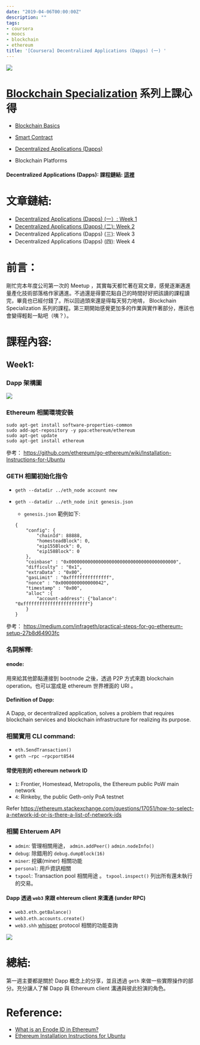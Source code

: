 ```yaml
---
date: "2019-04-06T00:00:00Z"
description: ""
tags:
- coursera
- moocs
- blockchain
- ethereum
title: '[Coursera] Decentralized Applications (Dapps) (一) '
---
```


![](../images/2018/blockchain.png)



# [Blockchain Specialization](https://www.coursera.org/specializations/blockchain) 系列上課心得

- [Blockchain Basics](http://www.evanlin.com/moocs-bitcoin-basis/)

- [Smart Contract ](http://www.evanlin.com/moocs-smart-contract/)

- [Decentralized Applications (Dapps)](https://www.coursera.org/learn/decentralized-apps-on-blockchain)

- Blockchain Platforms

#### Decentralized Applications (Dapps): 課程鏈結:  [這裡](https://www.coursera.org/learn/decentralized-apps-on-blockchain/home/welcome)



# 文章鏈結:

- [Decentralized Applications (Dapps) (一）: Week 1](http://www.evanlin.com/moocs-smart-contract/)
- [Decentralized Applications (Dapps) (二): Week 2](http://www.evanlin.com/moocs-smart-contract2/)
- Decentralized Applications (Dapps) (三): Week 3
- Decentralized Applications (Dapps) (四): Week 4



# 前言：

剛忙完本年度公司第一次的 Meetup ，其實每天都忙著在寫文章，感覺逐漸邁進量產化技術部落格作家邁進。不過還是得要花點自己的時間好好把該讀的課程讀完，畢竟也已經付錢了。所以回過頭來還是得每天努力地啃， Blockchain Specialization 系列的課程。第三期開始感覺更加多的作業與實作著部分，應該也會變得輕鬆一點吧（咦？）。



# 課程內容:

## Week1:

### Dapp 架構圖

![](../images/2019/dapp_arch.png)

### Ethereum 相關環境安裝

```
sudo apt-get install software-properties-common
sudo add-apt-repository -y ppa:ethereum/ethereum
sudo apt-get update
sudo apt-get install ethereum
```

參考： <https://github.com/ethereum/go-ethereum/wiki/Installation-Instructions-for-Ubuntu>



### GETH 相關初始化指令

- `geth --datadir ../eth_node account new`

- `geth --datadir ../eth_node init genesis.json`

  - `genesis.json` 範例如下:

  ```
  {
      "config": {
          "chainId": 88888,
          "homesteadBlock": 0,
          "eip155Block": 0,
          "eip158Block": 0
      },
      "coinbase" : "0x0000000000000000000000000000000000000000",
      "difficulty" : "0x1",
      "extraData" : "0x00",
      "gasLimit" : "0xfffffffffffffff",
      "nonce" : "0x0000000000000042",
      "timestamp" : "0x00",
      "alloc" :{
          "account-address": {"balance": "0xffffffffffffffffffffffff"}
      }
  }
  ```

參考： <https://medium.com/infrageth/practical-steps-for-go-ethereum-setup-27b8d64903fc>

### 名詞解釋:

#### enode: 

用來給其他節點連接到 bootnode 之後，透過 P2P 方式來跑 blockchain operation。也可以當成是 ethereum 世界裡面的 URI 。

#### Definition of Dapp:

A Dapp, or decentralized application, solves a problem that requires blockchain services and blockchain infrastructure for realizing its purpose.

### 相關實用 CLI command:

- `eth.SendTransaction()`
- `geth —rpc —rpcport8544`

#### 常使用到的 ethereum network ID

- `1`: Frontier, Homestead, Metropolis, the Ethereum public PoW main network
- `4`: Rinkeby, the public Geth-only PoA testnet

Refer <https://ethereum.stackexchange.com/questions/17051/how-to-select-a-network-id-or-is-there-a-list-of-network-ids>

### 相關 Ehteruem API 

- `admin`: 管理相關用途， `admin.addPeer()` `admin.nodeInfo()`
- `debug`: 除錯用的 `debug.dumpBlock(16)`
- `miner`:  挖礦(miner) 相關功能
- `personal`: 用戶資訊相關
- `txpool`: Transaction pool 相關用途 。 `txpool.inspect()` 列出所有還未執行的交易。

#### Dapp 透過 `web3` 來跟 ehtereum client 來溝通 (under RPC)

- `web3.eth.getBalance()`
- `web3.eth.accounts.create()`
- `web3.shh` [whisper](https://github.com/ethereum/go-ethereum/wiki/Whisper-Overview) protocol 相關的功能查詢

![](../images/2019/dapp.png)

# 總結:

第一週主要都是關於 Dapp 概念上的分享，並且透過 `geth` 來做一些實際操作的部分。充分讓人了解 Dapp 與 Ethereum client 溝通與彼此扮演的角色。

# Reference:

-  [What is an Enode ID in Ethereum?](https://ethereum.stackexchange.com/questions/1177/what-is-an-enode-id-in-ethereum)
-  [Ethereum Installation Instructions for Ubuntu](https://github.com/ethereum/go-ethereum/wiki/Installation-Instructions-for-Ubuntu)
